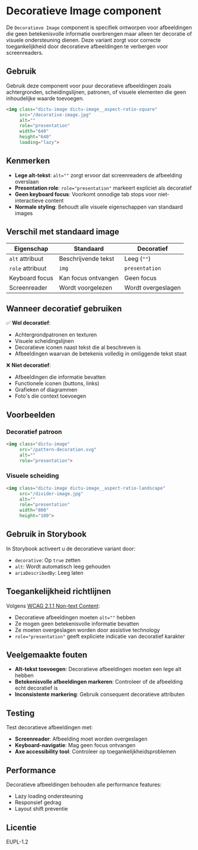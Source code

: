 # Decoratieve Image component

De `Decoratieve Image` component is specifiek ontworpen voor afbeeldingen die geen betekenisvolle informatie overbrengen maar alleen ter decoratie of visuele ondersteuning dienen. Deze variant zorgt voor correcte toegankelijkheid door decoratieve afbeeldingen te verbergen voor screenreaders.

## Gebruik
Gebruik deze component voor puur decoratieve afbeeldingen zoals achtergronden, scheidingslijnen, patronen, of visuele elementen die geen inhoudelijke waarde toevoegen.

```html
<img class="dictu-image dictu-image__aspect-ratio-square"
     src="/decorative-image.jpg"
     alt=""
     role="presentation"
     width="640"
     height="640"
     loading="lazy">
```

## Kenmerken
- **Lege alt-tekst**: `alt=""` zorgt ervoor dat screenreaders de afbeelding overslaan
- **Presentation role**: `role="presentation"` markeert expliciet als decoratief
- **Geen keyboard focus**: Voorkomt onnodige tab stops voor niet-interactieve content
- **Normale styling**: Behoudt alle visuele eigenschappen van standaard images

## Verschil met standaard image
| Eigenschap | Standaard | Decoratief |
|------------|-----------|------------|
| `alt` attribuut | Beschrijvende tekst | Leeg (`""`) |
| `role` attribuut | `img` | `presentation` |
| Keyboard focus | Kan focus ontvangen | Geen focus |
| Screenreader | Wordt voorgelezen | Wordt overgeslagen |

## Wanneer decoratief gebruiken
✅ **Wel decoratief**:
- Achtergrondpatronen en texturen
- Visuele scheidingslijnen
- Decoratieve iconen naast tekst die al beschreven is
- Afbeeldingen waarvan de betekenis volledig in omliggende tekst staat

❌ **Niet decoratief**:
- Afbeeldingen die informatie bevatten
- Functionele iconen (buttons, links)
- Grafieken of diagrammen
- Foto's die context toevoegen

## Voorbeelden

### Decoratief patroon
```html
<img class="dictu-image"
     src="/pattern-decoration.svg"
     alt=""
     role="presentation">
```

### Visuele scheiding
```html
<img class="dictu-image dictu-image__aspect-ratio-landscape"
     src="/divider-image.jpg"
     alt=""
     role="presentation"
     width="800"
     height="100">
```

## Gebruik in Storybook
In Storybook activeert u de decoratieve variant door:
- `decorative`: Op `true` zetten
- `alt`: Wordt automatisch leeg gehouden
- `ariaDescribedBy`: Leeg laten

## Toegankelijkheid richtlijnen
Volgens [WCAG 2.1.1 Non-text Content](https://www.w3.org/WAI/WCAG21/Understanding/non-text-content.html):
- Decoratieve afbeeldingen moeten `alt=""` hebben
- Ze mogen geen betekenisvolle informatie bevatten
- Ze moeten overgeslagen worden door assistive technology
- `role="presentation"` geeft expliciete indicatie van decoratief karakter

## Veelgemaakte fouten
- **Alt-tekst toevoegen**: Decoratieve afbeeldingen moeten een lege alt hebben
- **Betekenisvolle afbeeldingen markeren**: Controleer of de afbeelding echt decoratief is
- **Inconsistente markering**: Gebruik consequent decoratieve attributen

## Testing
Test decoratieve afbeeldingen met:
- **Screenreader**: Afbeelding moet worden overgeslagen
- **Keyboard-navigatie**: Mag geen focus ontvangen
- **Axe accessibility tool**: Controleer op toegankelijkheidsproblemen

## Performance
Decoratieve afbeeldingen behouden alle performance features:
- Lazy loading ondersteuning
- Responsief gedrag
- Layout shift preventie

## Licentie
EUPL-1.2
